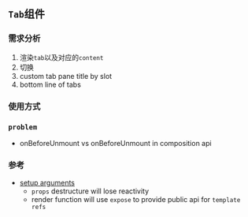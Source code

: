 ## `Tab`组件

### 需求分析

1. 渲染`tab`以及对应的`content`
2. 切换
3. custom tab pane title by slot
4. bottom line of tabs

### 使用方式

### `problem`

* onBeforeUnmount vs onBeforeUnmount in composition api

### 参考

* [setup arguments](https://v3.vuejs.org/guide/composition-api-setup.html#arguments)
  * `props` destructure will lose reactivity
  * render function will use `expose` to provide public api for `template refs`